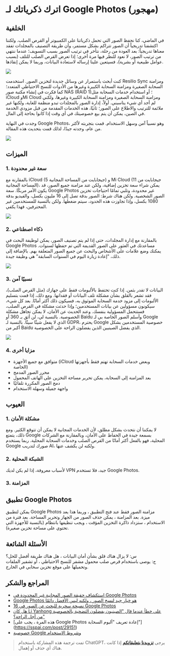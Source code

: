 # اترك ذكرياتك لـ Google Photos (مهجور)

## الخلفية

في الماضي، كنا نحفظ الصور التي تحمل ذكرياتنا على الكمبيوتر أو القرص الصلب. ولكننا اكتشفنا تدريجياً أن الصور تتراكم بشكل مستمر، وأن طريقة التصنيف بالمجلدات تفقد معناها تدريجياً: بعد العودة من رحلة، نتأخر في ترتيب الصور بسبب التسويف؛ عندما ننتهي من ترتيب الصور، لا نعود للنظر فيها مرة أخرى؛ إذا تعرض القرص الصلب للتلف (بسبب عوامل طبيعية أو بشرية)، فسيتعين علينا إرساله لاستعادة البيانات، وربما لا يمكن إنقاذها.

![](https://img.wiki-power.com/d/wiki-media/img/2af4c42e6f7a9f4ed45b6f150b164184.jpg)

كنت أبحث باستمرار عن وسائل جديدة لتخزين الصور. استخدمت Resilio Sync ومزامنة السحابة الصغيرة ومزامنة السحابة الكبيرة وغيرها من الأدوات للنسخ الاحتياطي المتعدد؛ كما فكرت في إنشاء مكتبة صور NAS (RAID 1)؛ أو استخدام خدمات السحابة مثل iCloud وMi Cloud ومزامنة السحابة الصغيرة ومزامنة السحابة الكبيرة وغيرها، ولكني لم أجد أي شيء يناسبني. أولاً، إدارة الصور بالمجلدات تبدو منظمة للغاية، ولكنها غير ملائمة للترتيب والاطلاع على الصور؛ ثانيًا، هذه الخدمات المقدمة من قبل مزودي الخدمة في الصين، يمكن أن يتم بيع خصوصيتك في أي وقت إذا كانوا بحاجة إلى المال.

وجدت في النهاية Google Photos، وهو نسبياً آمن وسهل الاستخدام. قمت بتجربته لأكثر من عام، وجدته جيدًا، لذلك قمت بتحديث هذه المقالة.

![](https://img.wiki-power.com/d/wiki-media/img/0f0ab1740e3206831f3e6ef19ef0c903.png)

## الميزات

### 1. سعة غير محدودة

بالمقارنة مع iCloud (5 جيجابايت من المساحة المجانية) و Mi Cloud (11 جيجابايت من المساحة المجانية)، يمكن شراء سعة تخزين إضافية، ولكن عند مزامنة جميع الصور، قد يكون الأمر مربكًا. سعة Google Photos غير محدودة، وتلبي تمامًا احتياجات تخزين الصور الشخصية. ولكن هناك شرط: الصور بدقة تصل إلى 16 مليون بكسل، والفيديو بدقة 1080 بكسل، وإذا تجاوزت هذه الحدود، سيتم ضغطها. ولكن بالنسبة للمستخدمين غير المحترفين، فهذا يكفي.

![](https://img.wiki-power.com/d/wiki-media/img/cea385ad94811257f4b7c084d41c5d30.jpg)

### 2. ذكاء اصطناعي

بالمقارنة مع إدارة المجلدات، حتى إذا لم يتم تصنيف الصور، يمكن لوظيفة البحث في Google Photos مساعدتك في العثور على الصور القديمة التي تم حفظها لسنوات. يمكنك وضع علامات على الأشخاص والبحث عن جميع الصور المتعلقة بهم. بالإضافة إلى ذلك، "إعادة زيارة اليوم في السنوات السابقة" هي وظيفة جيدة.

![](https://img.wiki-power.com/d/wiki-media/img/f1ccf68a3eeae7b4a69f58122838666d.png)

### 3. نسبيًا آمن

البيانات لا تقدر بثمن. إذا كنت تحتفظ بالألبومات فقط على جهازك (مثل القرص الصلب)، فقد تشعر بالقلق بشأن مشكلة تلف البيانات أو فقدانها. ومع ذلك، إذا قمت بتسليم الألبومات إلى مزود خدمة السحابة الموثوق به، فسيكون ذلك أكثر أمانًا. بعد كل شيء، سيكونون مسؤولين عن بيانات المستخدمين؛ وإذا حدثت مشكلة في القرص الصلب، فستتحمل المسؤولية بنفسك. وعند الحديث عن الأمان، لا يمكن تجاهل مشكلة الخصوصية. بالنسبة لي، لن أثق بـ 360 أو Baidu وأسلم الصور الخاصة بي لـ Google الذي لا يفعل شيئًا سيئًا. بالنسبة لـ GDPR، يحترم Google خصوصية المستخدمين بشكل أكبر من Baidu الذي يفضل الصينيين الذين يفضلون الراحة على الخصوصية.

![](https://img.wiki-power.com/d/wiki-media/img/59bd6366d7c370b480def6fec44802a6.png)

### 4. مزايا أخرى

- متوافق مع جميع الأجهزة (iCloud وبعض خدمات السحابة تهتم فقط بأجهزتها الخاصة)
- محرر الصور المدمج
- بعد المزامنة إلى السحابة، يمكن تحرير مساحة التخزين على الهاتف المحمول
- دمج الصور المكررة تلقائيًا
- واجهة جميلة وسهلة الاستخدام

## العيوب

### 1. مشكلة الأمان

لا يمكننا أن نتحدث بشكل مطلق، لأن الخدمات المجانية لا يمكن أن تتوقع الكثير. ومع ذلك، يتمتع Google بسمعة جيدة في الحفاظ على الأمان، وبالمقارنة مع الشركات المحلية، فهو بالفعل أكثر أمانًا من القرص الصلب وخدمات السحابة المحلية. ربما يستخدم Google صورك لتدريب AI، ولكنه لن يكشف عنها.

### 2. الشبكة المحلية

لأسباب معروفة، إذا لم يكن لديك VPN جيد، فلا تستخدم Google Photos.

### 3. المزامنة



## تطبيق Google Photos

يمكن لتطبيق Google Photos مزامنة الصور فقط عند فتح التطبيق ، وربما هذا يعد ميزة. بعد المزامنة ، يمكن حذف الصور من الجهاز وتحرير المساحة. بعد فترة من الاستخدام ، ستزداد ذاكرة التخزين المؤقت ، ويجب تنظيفها بانتظام (بالنسبة للأجهزة التي تحتوي على مساحة تخزين صغيرة).

## الأسئلة الشائعة

س: لا يزال هناك قلق بشأن أمان البيانات ، هل هناك طريقة أفضل للحل؟  
ج: يوصى باستخدام قرص صلب محمول مشفر للنسخ الاحتياطي ، أو تشفير الملفات وتحميلها على موقع تخزين سحابي في الخارج.

## المراجع والشكر

- [استكشاف حقيقة الصور المجانية غير المحدودة في Google Photos](http://www.ifanr.com/527180)
- [Google Photos هو خيار جيد لنسخ الصور ، ولكنه ليس الأفضل دائمًا](http://www.sohu.com/a/190124959_742974)
- [16 نصيحة سحرية للبحث عن الصور في Google Photos](https://www.playpcesor.com/2015/06/google-photos-search-tips-16.html)
- [هل كان Li Yanhong على خطأ عندما قال "الصينيون يفضلون التضحية بالخصوصية من أجل الراحة؟"](https://news.newseed.cn/p/1345029)
- [هذه المرة ، يجب على Google Photos إعادة تعريف "ألبوم السحابة"] (https://sspai.com/post/29151)
- [خصوصية Google وشروط الاستخدام](https://policies.google.com/privacy?hl=zh-CN)

> تمت ترجمة هذه المشاركة باستخدام ChatGPT، يرجى [**تزويدنا بتعليقاتكم**](https://github.com/linyuxuanlin/Wiki_MkDocs/issues/new) إذا كانت هناك أي حذف أو إهمال.